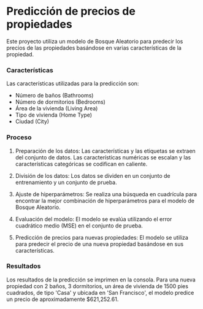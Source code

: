 # Predicción de precios de propiedades 


Este proyecto utiliza un modelo de Bosque Aleatorio para predecir los precios de las propiedades basándose en varias características de la propiedad.

### Características


Las características utilizadas para la predicción son:

+ Número de baños (Bathrooms)
+ Número de dormitorios (Bedrooms)
+ Área de la vivienda (Living Area)
+ Tipo de vivienda (Home Type)
+ Ciudad (City)

### Proceso


1. Preparación de los datos: Las características y las etiquetas se extraen del conjunto de datos. Las características numéricas se escalan y las características categóricas se codifican en caliente.

2. División de los datos: Los datos se dividen en un conjunto de entrenamiento y un conjunto de prueba.

3. Ajuste de hiperparámetros: Se realiza una búsqueda en cuadrícula para encontrar la mejor combinación de hiperparámetros para el modelo de Bosque Aleatorio.

4. Evaluación del modelo: El modelo se evalúa utilizando el error cuadrático medio (MSE) en el conjunto de prueba.

5. Predicción de precios para nuevas propiedades: El modelo se utiliza para predecir el precio de una nueva propiedad basándose en sus características.



### Resultados


Los resultados de la predicción se imprimen en la consola. Para una nueva propiedad con 2 baños, 3 dormitorios, un área de vivienda de 1500 pies cuadrados, de tipo 'Casa' y ubicada en 'San Francisco', el modelo predice un precio de aproximadamente $621,252.61.
